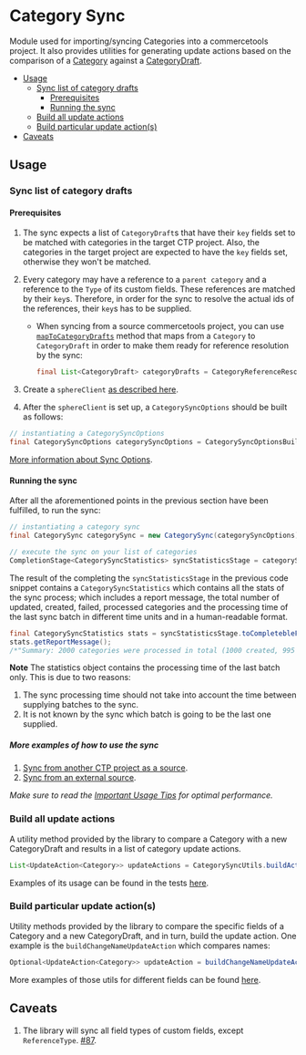 # Category Sync

Module used for importing/syncing Categories into a commercetools project. 
It also provides utilities for generating update actions based on the comparison of a [Category](https://docs.commercetools.com/http-api-projects-categories.html#category) 
against a [CategoryDraft](https://docs.commercetools.com/http-api-projects-categories.html#categorydraft).

<!-- START doctoc generated TOC please keep comment here to allow auto update -->
<!-- DON'T EDIT THIS SECTION, INSTEAD RE-RUN doctoc TO UPDATE -->


- [Usage](#usage)
  - [Sync list of category drafts](#sync-list-of-category-drafts)
    - [Prerequisites](#prerequisites)
    - [Running the sync](#running-the-sync)
  - [Build all update actions](#build-all-update-actions)
  - [Build particular update action(s)](#build-particular-update-actions)
- [Caveats](#caveats)

<!-- END doctoc generated TOC please keep comment here to allow auto update -->

## Usage

### Sync list of category drafts

<!-- TODO - GITHUB ISSUE#138: Split into explanation of how to "sync from project to project" vs "import from feed"-->

#### Prerequisites

1. The sync expects a list of `CategoryDraft`s that have their `key` fields set to be matched with
categories in the target CTP project. Also, the categories in the target project are expected to have the `key` fields set,
otherwise they won't be matched.

2. Every category may have a reference to a `parent category` and a reference to the `Type` of its custom fields. 
These references are matched by their `key`s. Therefore, in order for the sync to resolve the 
actual ids of the references, their `key`s has to be supplied.
 
   - When syncing from a source commercetools project, you can use [`mapToCategoryDrafts`](https://commercetools.github.io/commercetools-sync-java/v/2.1.0/com/commercetools/sync/categories/utils/CategoryReferenceResolutionUtils.html#mapToCategoryDrafts-java.util.List-)
     method that maps from a `Category` to `CategoryDraft` in order to make them ready for reference resolution by the sync:
     ````java     
     final List<CategoryDraft> categoryDrafts = CategoryReferenceResolutionUtils.mapToCategoryDrafts(categories);
     ````  

3. Create a `sphereClient` [as described here](IMPORTANT_USAGE_TIPS.md#sphereclient-creation).

4. After the `sphereClient` is set up, a `CategorySyncOptions` should be built as follows: 
````java
// instantiating a CategorySyncOptions
final CategorySyncOptions categorySyncOptions = CategorySyncOptionsBuilder.of(sphereClient).build();
````

[More information about Sync Options](SYNC_OPTIONS.md).

#### Running the sync
After all the aforementioned points in the previous section have been fulfilled, to run the sync:
````java
// instantiating a category sync
final CategorySync categorySync = new CategorySync(categorySyncOptions);

// execute the sync on your list of categories
CompletionStage<CategorySyncStatistics> syncStatisticsStage = categorySync.sync(categoryDrafts);
````
The result of the completing the `syncStatisticsStage` in the previous code snippet contains a `CategorySyncStatistics`
which contains all the stats of the sync process; which includes a report message, the total number of updated, created, 
failed, processed categories and the processing time of the last sync batch in different time units and in a
human-readable format.

````java
final CategorySyncStatistics stats = syncStatisticsStage.toCompletebleFuture().join();
stats.getReportMessage(); 
/*"Summary: 2000 categories were processed in total (1000 created, 995 updated, 5 failed to sync and 0 categories with a missing parent)."*/
````

__Note__ The statistics object contains the processing time of the last batch only. This is due to two reasons:

 1. The sync processing time should not take into account the time between supplying batches to the sync. 
 2. It is not known by the sync which batch is going to be the last one supplied.

##### More examples of how to use the sync

1. [Sync from another CTP project as a source](https://github.com/commercetools/commercetools-sync-java/tree/master/src/integration-test/java/com/commercetools/sync/integration/ctpprojectsource/categories/CategorySyncIT.java).
2. [Sync from an external source](https://github.com/commercetools/commercetools-sync-java/tree/master/src/integration-test/java/com/commercetools/sync/integration/externalsource/categories/CategorySyncIT.java).

*Make sure to read the [Important Usage Tips](IMPORTANT_USAGE_TIPS.md) for optimal performance.*

### Build all update actions

A utility method provided by the library to compare a Category with a new CategoryDraft and results in a list of category update actions. 
```java
List<UpdateAction<Category>> updateActions = CategorySyncUtils.buildActions(category, categoryDraft, categorySyncOptions);
```

Examples of its usage can be found in the tests 
[here](https://github.com/commercetools/commercetools-sync-java/tree/master/src/test/java/com/commercetools/sync/categories/utils/CategorySyncUtilsTest.java).


### Build particular update action(s)

Utility methods provided by the library to compare the specific fields of a Category and a new CategoryDraft, and in turn, build
 the update action. One example is the `buildChangeNameUpdateAction` which compares names:
````java
Optional<UpdateAction<Category>> updateAction = buildChangeNameUpdateAction(oldCategory, categoryDraft);
````
More examples of those utils for different fields can be found [here](https://github.com/commercetools/commercetools-sync-java/tree/master/src/integration-test/java/com/commercetools/sync/integration/externalsource/categories/updateactionutils).


## Caveats   
1. The library will sync all field types of custom fields, except `ReferenceType`. [#87](https://github.com/commercetools/commercetools-sync-java/issues/87). 
